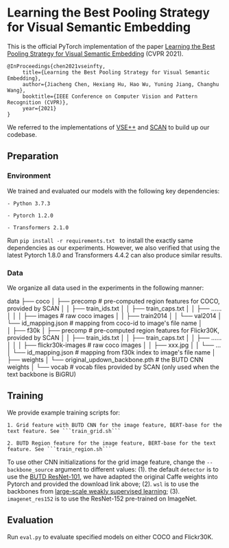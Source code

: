 # Learning the Best Pooling Strategy for Visual Semantic Embedding

This is the official PyTorch implementation of the paper [Learning the Best Pooling Strategy for Visual Semantic Embedding](https://arxiv.org/abs/2011.04305) (CVPR 2021).

```
@InProceedings{chen2021vseinfty,
     title={Learning the Best Pooling Strategy for Visual Semantic Embedding},
     author={Jiacheng Chen, Hexiang Hu, Hao Wu, Yuning Jiang, Changhu Wang},
     booktitle={IEEE Conference on Computer Vision and Pattern Recognition (CVPR)},
     year={2021}
} 
```


We referred to the implementations of [VSE++](https://github.com/fartashf/vsepp) and [SCAN](https://github.com/kuanghuei/SCAN) to build up our codebase. 


## Preparation


### Environment

We trained and evaluated our models with the following key dependencies:

	- Python 3.7.3 

	- Pytorch 1.2.0

	- Transformers 2.1.0


Run ```pip install -r requirements.txt ``` to install the exactly same dependencies as our experiments. However, we also verified that using the latest Pytorch 1.8.0 and Transformers 4.4.2 can also produce similar results.  

### Data

We organize all data used in the experiments in the following manner:

data
├── coco
│   ├── precomp  # pre-computed region features for COCO, provided by SCAN
│   │      ├── train_ids.txt
│   │      ├── train_caps.txt
│   │      ├── ......
│   │
│   ├── images   # raw coco images
│   │      ├── train2014
│   │      └── val2014
│   └── id_mapping.json  # mapping from coco-id to image's file name
│   
│
├── f30k
│   ├── precomp  # pre-computed region features for Flickr30K, provided by SCAN
│   │      ├── train_ids.txt
│   │      ├── train_caps.txt
│   │      ├── ......
│   │
│   ├── flickr30k-images   # raw coco images
│   │      ├── xxx.jpg
│   │      └── ...
│   └── id_mapping.json  # mapping from f30k index to image's file name
│   
├── weights
│      └── original_updown_backbone.pth # the BUTD CNN weights
│
└── vocab  # vocab files provided by SCAN (only used when the text backbone is BiGRU)


## Training

We provide example training scripts for:

	1. Grid feature with BUTD CNN for the image feature, BERT-base for the text feature. See ```train_grid.sh```

	2. BUTD Region feature for the image feature, BERT-base for the text feature. See ```train_region.sh```

To use other CNN initializations for the grid image feature, change the ```--backbone_source``` argument to different values: (1). the default ```detector``` is to use the [BUTD ResNet-101](https://github.com/peteanderson80/bottom-up-attention), we have adapted the original Caffe weights into Pytorch and provided the download link above; (2). ```wsl```  is to use the backbones from [large-scale weakly supervised learning](https://pytorch.org/hub/facebookresearch_WSL-Images_resnext/); (3). ```imagenet_res152``` is to use the ResNet-152 pre-trained on ImageNet. 



## Evaluation

Run ```eval.py``` to evaluate specified models on either COCO and Flickr30K. 


